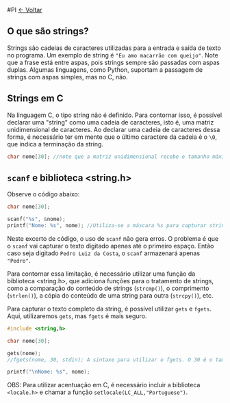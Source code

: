 #PI 
[<- Voltar](./Menu.md)

## O que são strings?

Strings são cadeias de caracteres utilizadas para a entrada e saída de texto no programa. Um exemplo de string é ```"Eu amo macarrão com queijo"```. Note que a frase está entre aspas, pois strings sempre são passadas com aspas duplas. Algumas linguagens, como Python, suportam a passagem de strings com aspas simples, mas no C, não.
## Strings em C

Na linguagem C, o tipo string não é definido. Para contornar isso, é possível declarar uma "string" como uma cadeia de caracteres, isto é, uma matriz unidimensional de caracteres. Ao declarar uma cadeia de caracteres dessa forma, é necessário ter em mente que o último caractere da cadeia é o ```\0```, que indica a terminação da string.

```c
char nome[30]; //note que a matriz unidimensional recebe o tamanho máximo da string, nesse caso, 30 caracteres. Como o \0 ocupa a última posição, o tamanho máximo da string neste caso é 29 caracteres.
```

## ```scanf``` e biblioteca <string.h>

Observe o código abaixo:

```c
char nome[30]; 

scanf("%s", &nome); 
printf("Nome: %s", nome); //Utiliza-se a máscara %s para capturar strings
```

Neste excerto de código, o uso de `scanf` não gera erros. O problema é que o ```scanf``` vai capturar o texto digitado apenas até o primeiro espaço. Então caso seja digitado ```Pedro Luiz da Costa```, o `scanf` armazenará apenas ```"Pedro"```.

Para contornar essa limitação, é necessário utilizar uma função da biblioteca <string.h>, que adiciona funções para o tratamento de strings, como a comparação do conteúdo de strings (```strcmp()```), o comprimento (```strlen()```), a cópia do conteúdo de uma string para outra (```strcpy()```), etc.

Para capturar o texto completo da string, é possível utilizar ```gets``` e ```fgets```. Aqui, utilizaremos ```gets```, mas ```fgets``` é mais seguro.

```c
#include <string,h>

char nome[30];

gets(nome); 
//fgets(nome, 30, stdin); A sintaxe para utilizar o fgets. O 30 é o tamanho máximo a ser capturado

printf("\nNome: %s", nome);

```

OBS: Para utilizar acentuação em C, é necessário incluir a biblioteca `<locale.h>` e chamar a função ```setlocale(LC_ALL,"Portuguese")```.
